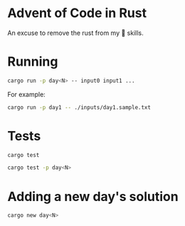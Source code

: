 # Advent of Code in Rust

An excuse to remove the rust from my 🦀 skills.

# Running

```sh
cargo run -p day<N> -- input0 input1 ...
```

For example:

```sh
cargo run -p day1 -- ./inputs/day1.sample.txt
```

# Tests

```sh
cargo test
```

```sh
cargo test -p day<N>
```

# Adding a new day's solution

```sh
cargo new day<N>
```